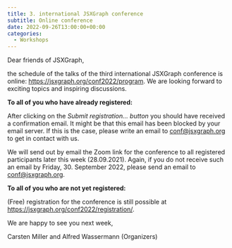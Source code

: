 ```yaml
---
title: 3. international JSXGraph conference 
subtitle: Online conference
date: 2022-09-26T13:00:00+00:00
categories:
  - Workshops
---
```

Dear friends of JSXGraph,

the schedule of the talks of the third international JSXGraph conference is online: <https://jsxgraph.org/conf2022/program>. We are looking forward to exciting topics and inspiring discussions.

**To all of you who have already registered:**

After clicking on the *Submit registration... button* you should have received a confirmation email.
It might be that this email has been blocked by your email server. If this is the case, please write an email to conf@jsxgraph.org to get in contact with us.

We will send out by email the Zoom link for the conference to all registered participants later this week (28.09.2021). 
Again, if you do not receive such an email by Friday, 30. September 2022, please send an email to conf@jsxgraph.org.

**To all of you who are not yet registered:**

(Free) registration for the conference is still possible at  <https://jsxgraph.org/conf2022/registration/>.

We are happy to see you next week,

Carsten Miller and Alfred Wassermann (Organizers)

